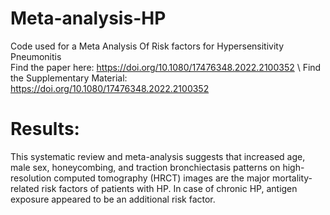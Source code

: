 # Meta-analysis-HP
 Code used for a Meta Analysis Of Risk factors for Hypersensitivity Pneumonitis \
 Find the paper here:   https://doi.org/10.1080/17476348.2022.2100352 
 \ Find the Supplementary Material: https://doi.org/10.1080/17476348.2022.2100352


# Results:

This systematic review and meta-analysis suggests that increased age, male sex, honeycombing, and traction bronchiectasis patterns on high-resolution computed tomography (HRCT) images are the major mortality-related risk factors of patients with HP. In case of chronic HP, antigen exposure appeared to be an additional risk factor.
